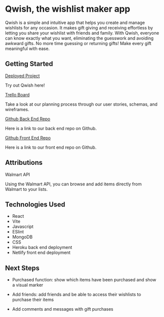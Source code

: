 # Qwish, the wishlist maker app

Qwish is a simple and intuitive app that helps you create and manage wishlists for any occasion. It makes gift giving and receiving effortless by letting you share your wishlist with friends and family. With Qwish, everyone can know exactly what you want, eliminating the guesswork and avoiding awkward gifts. No more time guessing or returning gifts! Make every gift meaningful with ease.

## Getting Started

[Deployed Project](https://qwish.netlify.app/)

Try out Qwish here!

[Trello Board](https://trello.com/invite/b/68a7677bb3b382d6d1cf4db7/ATTIb4fdfa3cc22c8696876bc8923acf82c7E8E72A63/qwish)

Take a look at our planning process through our user stories, schemas, and wireframes.

[Github Back End Repo](https://github.com/red-dmacedo/pj-qwish-back-end)

Here is a link to our back end repo on Github.

[Github Front End Repo](https://github.com/red-dmacedo/pj-qwish-front-end)

Here is a link to our front end repo on Github.

## Attributions

Walmart API

Using the Walmart API, you can browse and add items directly from Walmart to your lists.

## Technologies Used

* React
* Vite
* Javascript
* ESlint
* MongoDB
* CSS
* Heroku back end deployment
* Netlify front end deployment

## Next Steps

* Purchased function: show which items have been purchased and show a visual marker

* Add friends: add friends and be able to access their wishlists to purchase their items

* Add comments and messages with gift purchases
